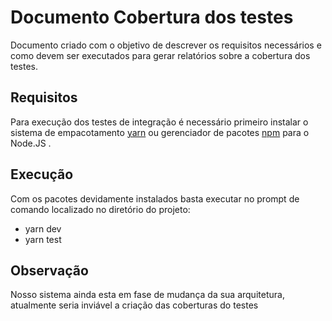 # Documento Cobertura dos testes

Documento criado com o objetivo de descrever os requisitos necessários e como devem ser executados para gerar relatórios sobre a cobertura dos testes.
 
## Requisitos
 
Para execução dos testes de integração é necessário primeiro instalar o sistema de empacotamento [yarn](https://classic.yarnpkg.com/lang/en/docs/install/#windows-stable) ou gerenciador de pacotes [npm](https://nodejs.org/en/download/) para o Node.JS .

## Execução

Com os pacotes devidamente instalados basta executar no prompt de comando localizado no diretório do projeto:
  
  * yarn dev
  * yarn test

## Observação

Nosso sistema ainda esta em fase de mudança da sua arquitetura, atualmente seria inviável a criação das coberturas do testes 
